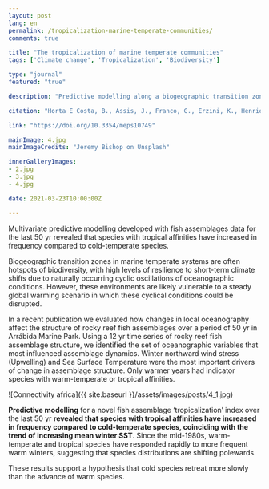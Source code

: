 ```yaml
---
layout: post
lang: en
permalink: /tropicalization-marine-temperate-communities/
comments: true

title: "The tropicalization of marine temperate communities"
tags: ['Climate change', 'Tropicalization', 'Biodiversity']

type: "journal"
featured: "true"

description: "Predictive modelling along a biogeographic transition zone revealed that species with tropical affinities have increased in frequency compared to cold-temperate species."

citation: "Horta E Costa, B., Assis, J., Franco, G., Erzini, K., Henriques, M., Gonçalves, E. J., et al. (2014). Tropicalization of fish assemblages in temperate biogeographic transition zones. Marine Ecology Progress Series 504, 241–252."

link: "https://doi.org/10.3354/meps10749"

mainImage: 4.jpg
mainImageCredits: "Jeremy Bishop on Unsplash"

innerGalleryImages:
- 2.jpg
- 3.jpg
- 4.jpg

date: 2021-03-23T10:00:00Z

---
```


Multivariate predictive modelling developed with fish assemblages data for the last 50 yr revealed that species with tropical affinities have increased in frequency compared to cold-temperate species.

Biogeographic transition zones in marine temperate systems are often hotspots of biodiversity, with high levels of resilience to short-term climate shifts due to naturally occurring cyclic oscillations of oceanographic conditions. However, these environments are likely vulnerable to a steady global warming scenario in which these cyclical conditions could be disrupted.

In a recent publication we evaluated how changes in local oceanography affect the structure of rocky reef fish assemblages over a period of 50 yr in Arrábida Marine Park. Using a 12 yr time series of rocky reef fish assemblage structure, we identified the set of oceanographic variables that most influenced assemblage dynamics. Winter northward wind stress (Upwelling) and Sea Surface Temperature were the most important drivers of change in assemblage structure. Only warmer years had indicator species with warm-temperate or tropical affinities.

![Connectivity africa]({{ site.baseurl }}/assets/images/posts/4_1.jpg)

<b>Predictive modelling</b> for a novel fish assemblage ‘tropicalization’ index over the last 50 yr <b>revealed that species with tropical affinities have increased in frequency compared to cold-temperate species, coinciding with the trend of increasing mean winter SST</b>. Since the mid-1980s, warm-temperate and tropical species have responded rapidly to more frequent warm winters, suggesting that species distributions are shifting polewards.

These results support a hypothesis that cold species retreat more slowly than the advance of warm species.
